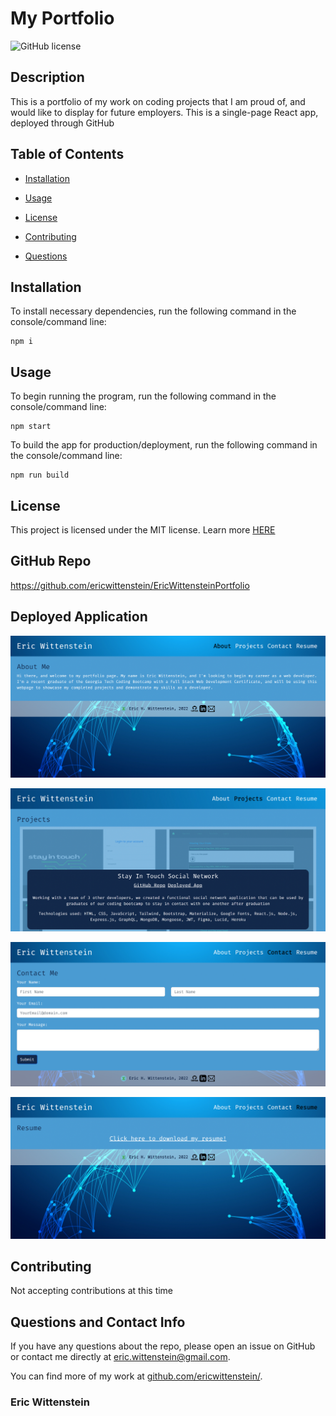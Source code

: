 # My Portfolio
![GitHub license](https://img.shields.io/badge/license-MIT-blue.svg)

## Description

This is a portfolio of my work on coding projects that I am proud of, and would like to display for future employers. This is a single-page React app, deployed through GitHub

## Table of Contents 

* [Installation](#installation)

* [Usage](#usage)

* [License](#license)

* [Contributing](#contributing)
  
* [Questions](#questions)

## Installation

To install necessary dependencies, run the following command in the console/command line:

```
npm i
```

## Usage

To begin running the program, run the following command in the console/command line: 

```
npm start
```

To build the app for production/deployment, run the following command in the console/command line:

```
npm run build
```

## License

This project is licensed under the MIT license. Learn more [HERE](LICENSE)

## GitHub Repo

https://github.com/ericwittenstein/EricWittensteinPortfolio

## Deployed Application

![home about page](./src/components/assets/home.gif)

![projects](./src/components/assets/projects.gif)

![contact](./src/components/assets/contact.gif)

![resume](./src/components/assets/resume.gif)

## Contributing

Not accepting contributions at this time

## Questions and Contact Info

If you have any questions about the repo, please open an issue on GitHub or contact me directly at [eric.wittenstein@gmail.com](mailto:eric.wittenstein@gmail.com).

You can find more of my work at [github.com/ericwittenstein/](https://github.com/ericwittenstein/).

<!-- EHW SIGNET
---------
    |
  -----
    |
---------
 -->

### Eric Wittenstein
